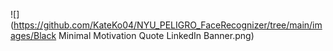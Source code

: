 
![](https://github.com/KateKo04/NYU_PELIGRO_FaceRecognizer/tree/main/images/Black Minimal Motivation Quote LinkedIn Banner.png)
